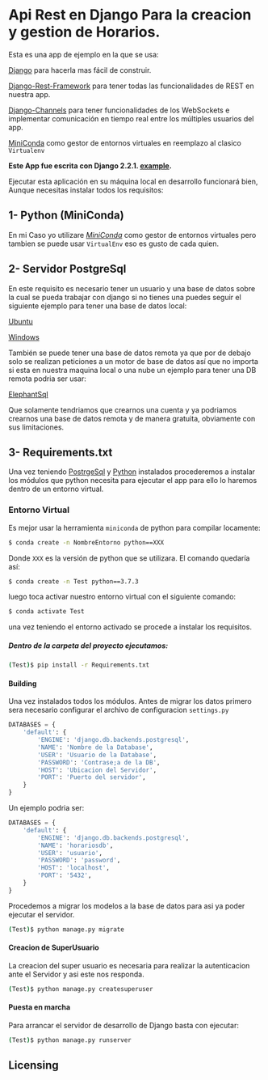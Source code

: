 # Api Rest en Django Para la creacion y gestion de Horarios.

Esta es una app de ejemplo en la que se usa:

[Django](https://www.djangoproject.com/) para hacerla mas fácil de construir.

[Django-Rest-Framework](https://www.django-rest-framework.org/) para tener todas las funcionalidades de REST en nuestra app.

[Django-Channels](https://channels.readthedocs.io/en/latest/) para tener funcionalidades de los WebSockets e implementar comunicación en tiempo real entre los múltiples usuarios del app.

[MiniConda](https://docs.conda.io/en/latest/miniconda.html) como gestor de entornos virtuales en reemplazo al clasico `Virtualenv`

**Este App fue escrita con Django 2.2.1.
[example](https://gitlab.com/mareasperez7/horarios).**


Ejecutar esta aplicación en su máquina local en desarrollo funcionará
bien, Aunque necesitas instalar todos los requisitos:
## 1- Python (MiniConda)
En mi Caso yo utilizare [*MiniConda*](https://hcosta.github.io/instalardjango.com/) como gestor de entornos virtuales pero tambien se puede usar `VirtualEnv` eso es gusto de cada quien.  
## 2- Servidor PostgreSql
En este requisito es necesario tener un usuario y una base de datos sobre la cual se pueda trabajar con django si no tienes una puedes seguir el siguiente ejemplo para tener una base de datos local:

[Ubuntu](https://medium.com/crehana/creaci%C3%B3n-de-usuario-en-postgresql-10-4-y-ubuntu-18-04-9e80fe077f7e) 

[Windows](https://parzibyte.me/blog/2019/04/05/instalar-postgresql-11-windows/)


También se puede tener una base de datos remota ya que por de debajo solo se realizan peticiones a un motor de base de datos así que no importa si esta en nuestra maquina local o una nube un ejemplo para tener una DB remota podria ser usar:

[ElephantSql](https://www.elephantsql.com/) 

Que solamente tendriamos que crearnos una cuenta y ya podriamos crearnos una base de datos remota y de manera gratuita, obviamente con sus limitaciones.
## 3- Requirements.txt
Una vez teniendo [PostrgeSql](https://gitlab.com/mareasperez7/horarios/blob/master/README.md#3-requirementstxt) y [ Python](https://gitlab.com/mareasperez7/horarios/blob/master/README.md#1-python-miniconda) instalados procederemos a instalar los módulos que python necesita para ejecutar el app para ello lo haremos dentro de un entorno virtual.
### Entorno Virtual

  
Es mejor usar la herramienta `miniconda` de python para compilar locamente:

```sh
$ conda create -n NombreEntorno python==XXX
```
Donde `XXX` es la versión de python que se utilizara. El comando quedaría así:

```sh
$ conda create -n Test python==3.7.3
```

luego toca activar nuestro entorno virtual con el siguiente comando:

```sh
$ conda activate Test
```

una vez teniendo el entorno activado se procede a instalar los requisitos.

##### Dentro de la carpeta del proyecto ejecutamos:

```sh
(Test)$ pip install -r Requirements.txt
```

#### Building

Una vez instalados todos los módulos. 
Antes de migrar los datos primero sera necesario configurar el archivo de configuracion `settings.py`

```python
DATABASES = {
    'default': {
        'ENGINE': 'django.db.backends.postgresql',
        'NAME': 'Nombre de la Database',
        'USER': 'Usuario de la Database',
        'PASSWORD': 'Contrase;a de la DB',
        'HOST': 'Ubicacion del Servidor',
        'PORT': 'Puerto del servidor',
    }
}
``` 

Un ejemplo podria ser:

```python
DATABASES = {
    'default': {
        'ENGINE': 'django.db.backends.postgresql',
        'NAME': 'horariosdb',
        'USER': 'usuario',
        'PASSWORD': 'password',
        'HOST': 'localhost',
        'PORT': '5432',
    }
}
```

Procedemos a migrar los modelos a la base de datos para asi ya poder ejecutar el servidor.

```sh
(Test)$ python manage.py migrate
```

#### Creacion de SuperUsuario

La creacion del super usuario es necesaria para realizar la autenticacion ante el Servidor y asi este nos responda.

```sh
(Test)$ python manage.py createsuperuser
```

#### Puesta en marcha

Para arrancar el servidor de desarrollo de Django basta con ejecutar:

```sh
(Test)$ python manage.py runserver
```


## Licensing